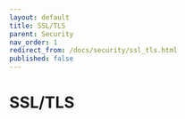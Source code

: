 ```yaml
---
layout: default
title: SSL/TLS
parent: Security
nav_order: 1
redirect_from: /docs/security/ssl_tls.html
published: false
---
```


# SSL/TLS
